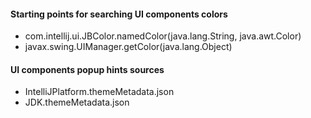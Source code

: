 #### Starting points for searching UI components colors
- com.intellij.ui.JBColor.namedColor(java.lang.String, java.awt.Color)
- javax.swing.UIManager.getColor(java.lang.Object)

#### UI components popup hints sources 
- IntelliJPlatform.themeMetadata.json
- JDK.themeMetadata.json
